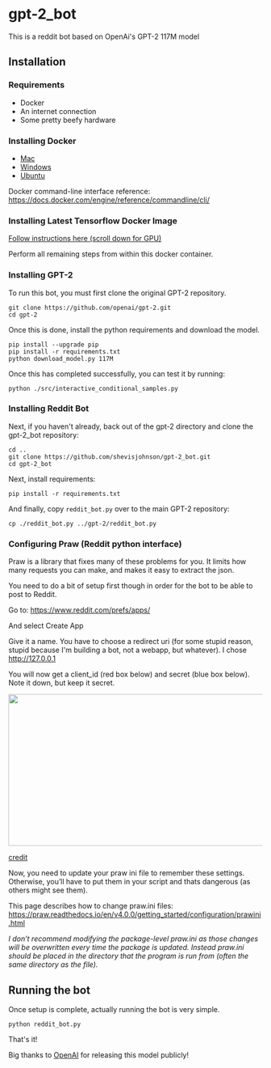 # gpt-2_bot
This is a reddit bot based on OpenAi's GPT-2 117M model

## Installation
### Requirements
 - Docker
 - An internet connection
 - Some pretty beefy hardware

### Installing Docker

 - [Mac](https://docs.docker.com/docker-for-mac/install)
 - [Windows](https://docs.docker.com/docker-for-windows/install)
 - [Ubuntu](https://docs.docker.com/install/linux/docker-ce/ubuntu/)

 Docker command-line interface reference:
 https://docs.docker.com/engine/reference/commandline/cli/

### Installing Latest Tensorflow Docker Image

[Follow instructions here (scroll down for GPU)](https://www.tensorflow.org/install/source#docker_linux_builds)

Perform all remaining steps from within this docker container.

### Installing GPT-2
To run this bot, you must first clone the original GPT-2 repository.

```
git clone https://github.com/openai/gpt-2.git
cd gpt-2
```

Once this is done, install the python requirements and download the model.

```
pip install --upgrade pip
pip install -r requirements.txt
python download_model.py 117M
```

Once this has completed successfully, you can test it by running:

```
python ./src/interactive_conditional_samples.py
```

### Installing Reddit Bot
Next, if you haven't already, back out of the gpt-2 directory and clone the gpt-2_bot repository:

```
cd ..
git clone https://github.com/shevisjohnson/gpt-2_bot.git
cd gpt-2_bot
```

Next, install requirements:

```
pip install -r requirements.txt
```

And finally, copy `reddit_bot.py` over to the main GPT-2 repository:

```
cp ./reddit_bot.py ../gpt-2/reddit_bot.py
```

### Configuring Praw (Reddit python interface)
Praw is a library that fixes many of these problems for you. It limits how many requests you can make, and makes it easy to extract the json.

You need to do a bit of setup first though in order for the bot to be able to post to Reddit.

Go to: https://www.reddit.com/prefs/apps/

And select Create App

Give it a name. You have to choose a redirect uri (for some stupid reason, stupid because I'm building a bot, not a webapp, but whatever). I chose http://127.0.0.1

You will now get a client_id (red box below) and secret (blue box below). Note it down, but keep it secret.

<img src="https://www.pythonforengineers.com/wp-content/uploads/2014/11/redditbot2.jpg" alt="" width="600" height="300">

[credit](https://www.pythonforengineers.com/build-a-reddit-bot-part-1/)


Now, you need to update your praw ini file to remember these settings. Otherwise, you’ll have to put them in your script and thats dangerous (as others might see them).

This page describes how to change praw.ini files: https://praw.readthedocs.io/en/v4.0.0/getting_started/configuration/prawini.html

_I don’t recommend modifying the package-level praw.ini as those changes will be overwritten every time the package is updated. Instead praw.ini should be placed in the directory that the program is run from (often the same directory as the file)._

## Running the bot
Once setup is complete, actually running the bot is very simple.
```
python reddit_bot.py
```
That's it!


Big thanks to [OpenAI](https://github.com/openai) for releasing this model publicly!
